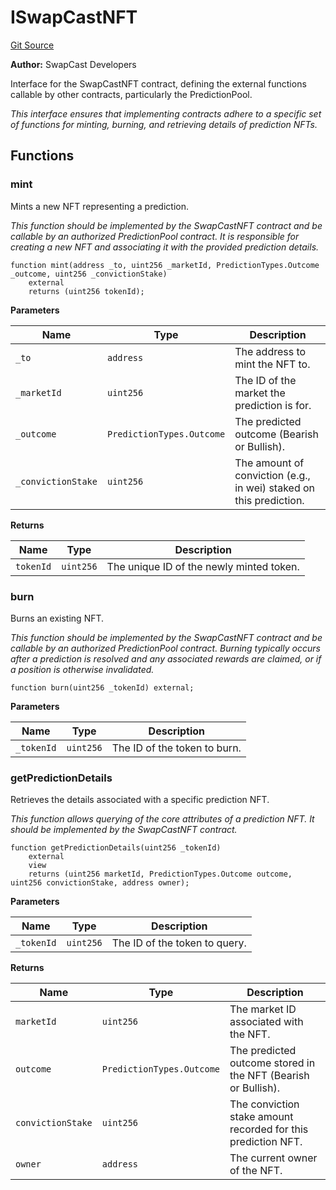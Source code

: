 # ISwapCastNFT
[Git Source](https://github.com/s-di-cola/swapcast/blob/4b3bf884f5e8c2b3dd98a217f8f4199a2e53fc50/src/interfaces/ISwapCastNFT.sol)

**Author:**
SwapCast Developers

Interface for the SwapCastNFT contract, defining the external functions
callable by other contracts, particularly the PredictionPool.

*This interface ensures that implementing contracts adhere to a specific set of functions
for minting, burning, and retrieving details of prediction NFTs.*


## Functions
### mint

Mints a new NFT representing a prediction.

*This function should be implemented by the SwapCastNFT contract and be callable
by an authorized PredictionPool contract. It is responsible for creating a new NFT
and associating it with the provided prediction details.*


```solidity
function mint(address _to, uint256 _marketId, PredictionTypes.Outcome _outcome, uint256 _convictionStake)
    external
    returns (uint256 tokenId);
```
**Parameters**

|Name|Type|Description|
|----|----|-----------|
|`_to`|`address`|The address to mint the NFT to.|
|`_marketId`|`uint256`|The ID of the market the prediction is for.|
|`_outcome`|`PredictionTypes.Outcome`|The predicted outcome (Bearish or Bullish).|
|`_convictionStake`|`uint256`|The amount of conviction (e.g., in wei) staked on this prediction.|

**Returns**

|Name|Type|Description|
|----|----|-----------|
|`tokenId`|`uint256`|The unique ID of the newly minted token.|


### burn

Burns an existing NFT.

*This function should be implemented by the SwapCastNFT contract and be callable
by an authorized PredictionPool contract. Burning typically occurs after a prediction
is resolved and any associated rewards are claimed, or if a position is otherwise invalidated.*


```solidity
function burn(uint256 _tokenId) external;
```
**Parameters**

|Name|Type|Description|
|----|----|-----------|
|`_tokenId`|`uint256`|The ID of the token to burn.|


### getPredictionDetails

Retrieves the details associated with a specific prediction NFT.

*This function allows querying of the core attributes of a prediction NFT.
It should be implemented by the SwapCastNFT contract.*


```solidity
function getPredictionDetails(uint256 _tokenId)
    external
    view
    returns (uint256 marketId, PredictionTypes.Outcome outcome, uint256 convictionStake, address owner);
```
**Parameters**

|Name|Type|Description|
|----|----|-----------|
|`_tokenId`|`uint256`|The ID of the token to query.|

**Returns**

|Name|Type|Description|
|----|----|-----------|
|`marketId`|`uint256`|The market ID associated with the NFT.|
|`outcome`|`PredictionTypes.Outcome`|The predicted outcome stored in the NFT (Bearish or Bullish).|
|`convictionStake`|`uint256`|The conviction stake amount recorded for this prediction NFT.|
|`owner`|`address`|The current owner of the NFT.|


